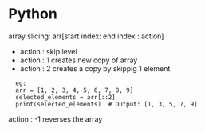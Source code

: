 # Python 

array slicing:
arr[start index: end index : action]

* action : skip level
* action : 1 creates new copy of array
* action : 2 creates a copy by skippig 1 element
```
  eg: 
  arr = [1, 2, 3, 4, 5, 6, 7, 8, 9]
  selected_elements = arr[::2]
  print(selected_elements)  # Output: [1, 3, 5, 7, 9]
  ```
action : -1 reverses the array
